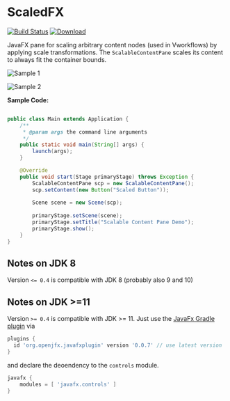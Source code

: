 # ScaledFX
[![Build Status](https://travis-ci.org/miho/ScaledFX.svg?branch=master)](https://travis-ci.org/miho/ScaledFX) [ ![Download](https://api.bintray.com/packages/miho/ScaledFX/ScaledFX/images/download.svg) ](https://bintray.com/miho/ScaledFX/ScaledFX/_latestVersion)

JavaFX pane for scaling arbitrary content nodes (used in Vworkflows) by applying scale transformations. The `ScalableContentPane` scales its content to always fit the container bounds.  

![Sample 1](https://media.giphy.com/media/l3vR99nMoId6DEOeA/giphy.gif)

![Sample 2](https://media.giphy.com/media/XvKr0mGNGtP8I/giphy.gif)

**Sample Code:**

```java

public class Main extends Application {
    /**
     * @param args the command line arguments
     */
    public static void main(String[] args) {
        launch(args);
    }

    @Override
    public void start(Stage primaryStage) throws Exception {
        ScalableContentPane scp = new ScalableContentPane();
        scp.setContent(new Button("Scaled Button"));
        
        Scene scene = new Scene(scp);
        
        primaryStage.setScene(scene);
        primaryStage.setTitle("Scalable Content Pane Demo");
        primaryStage.show();
    }
}
```

## Notes on JDK 8

Version `<= 0.4` is compatible with JDK 8 (probably also 9 and 10)

## Notes on JDK >=11

Version `>= 0.4` is compatible with JDK >= 11. Just use the [JavaFx Gradle plugin](https://openjfx.io/openjfx-docs/#gradle) via

```gradle
plugins {
  id 'org.openjfx.javafxplugin' version '0.0.7' // use latest version
}
```

and declare the deoendency to the `controls` module.

```gradle
javafx {
    modules = [ 'javafx.controls' ]
}
```
